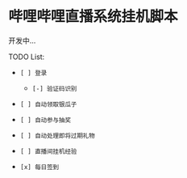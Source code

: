 # 哔哩哔哩直播系统挂机脚本

开发中...

TODO List:

- `[ ] 登录`

    - `[-] 验证码识别`

- `[ ] 自动领取银瓜子`

- `[ ] 自动参与抽奖`

- `[ ] 自动处理即将过期礼物`

- `[ ] 直播间挂机经验` 

- `[x] 每日签到`
